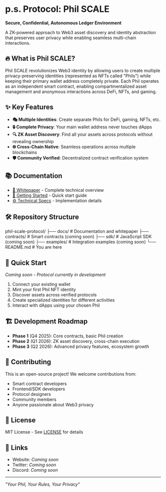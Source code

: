 # p.s. Protocol: Phil SCALE

**Secure, Confidential, Autonomous Ledger Environment**

A ZK-powered approach to Web3 asset discovery and identity abstraction that preserves user privacy while enabling seamless multi-chain interactions.

## 🔥 What is Phil SCALE?

Phil SCALE revolutionizes Web3 identity by allowing users to create multiple privacy-preserving identities (represented as NFTs called "Phils") while keeping their primary wallet address completely private. Each Phil operates as an independent smart contract, enabling compartmentalized asset management and anonymous interactions across DeFi, NFTs, and gaming.

## ✨ Key Features

- **🎭 Multiple Identities**: Create separate Phils for DeFi, gaming, NFTs, etc.
- **🔒 Complete Privacy**: Your main wallet address never touches dApps
- **🔍 ZK Asset Discovery**: Find all your assets across protocols without revealing ownership
- **🌐 Cross-Chain Native**: Seamless operations across multiple blockchains
- **🛡️ Community Verified**: Decentralized contract verification system

## 📚 Documentation

- [📖 Whitepaper](./docs/whitepaper.md) - Complete technical overview
- [🚀 Getting Started](./docs/getting-started.md) - Quick start guide
- [⚙️ Technical Specs](./docs/technical-specification.md) - Implementation details

## 🛠️ Repository Structure
phil-scale-protocol/
├── docs/              # Documentation and whitepaper
├── contracts/         # Smart contracts (coming soon)
├── sdk/              # JavaScript SDK (coming soon)
├── examples/         # Integration examples (coming soon)
└── README.md         # You are here

## 🚀 Quick Start

*Coming soon - Protocol currently in development*

1. Connect your existing wallet
2. Mint your first Phil NFT identity  
3. Discover assets across verified protocols
4. Create specialized identities for different activities
5. Interact with dApps using your chosen Phil

## 🏗️ Development Roadmap

- **Phase 1** (Q4 2025): Core contracts, basic Phil creation
- **Phase 2** (Q1 2026): ZK asset discovery, cross-chain execution  
- **Phase 3** (Q2 2026): Advanced privacy features, ecosystem growth

## 🤝 Contributing

This is an open-source project! We welcome contributions from:

- Smart contract developers
- Frontend/SDK developers  
- Protocol designers
- Community members
- Anyone passionate about Web3 privacy

## 📄 License

MIT License - See [LICENSE](./LICENSE) for details

## 🔗 Links

- Website: *Coming soon*
- Twitter: *Coming soon*  
- Discord: *Coming soon*

---

*"Your Phil, Your Rules, Your Privacy"*